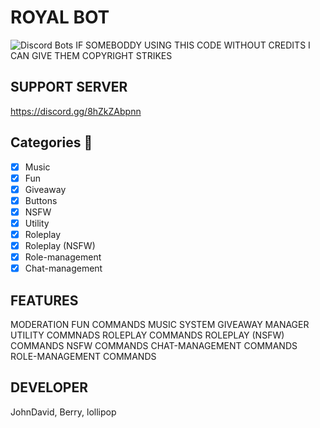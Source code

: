 # ROYAL BOT
![Discord Bots](https://top.gg/api/widget/787260574551375903.svg)
IF SOMEBODDY USING THIS CODE WITHOUT CREDITS I CAN GIVE THEM COPYRIGHT STRIKES 


## SUPPORT SERVER 
https://discord.gg/8hZkZAbpnn

## Categories 📑
- [x] Music
- [x] Fun
- [x] Giveaway
- [x] Buttons
- [x] NSFW
- [x] Utility
- [X] Roleplay
- [X] Roleplay (NSFW)
- [X] Role-management
- [X] Chat-management
## FEATURES

 MODERATION
 FUN COMMANDS
 MUSIC SYSTEM
 GIVEAWAY MANAGER
 UTILITY COMMNADS
 ROLEPLAY COMMANDS
 ROLEPLAY (NSFW) COMMANDS
 NSFW COMMANDS
 CHAT-MANAGEMENT COMMANDS
 ROLE-MANAGEMENT COMMANDS
## DEVELOPER
JohnDavid, Berry, lollipop
